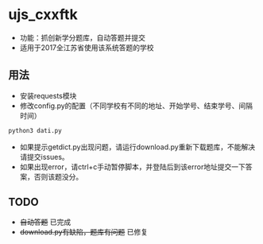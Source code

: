 # ujs_cxxftk
- 功能：抓创新学分题库，自动答题并提交
- 适用于2017全江苏省使用该系统答题的学校
## 用法
- 安装requests模块
- 修改config.py的配置（不同学校有不同的地址、开始学号、结束学号、间隔时间）
```bash
python3 dati.py
```
- 如果提示getdict.py出现问题，请运行download.py重新下载题库，不能解决请提交issues。
- 如果出现error，请ctrl+c手动暂停脚本，并登陆后到该error地址提交一下答案，否则该题没分。
## TODO
- <del>自动答题</del> 已完成
- <del>download.py有缺陷，题库有问题</del> 已修复
